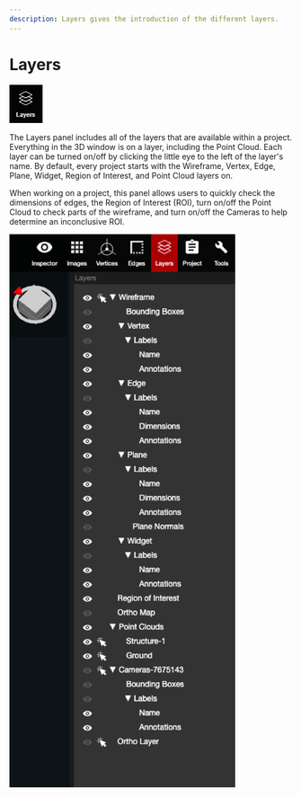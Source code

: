 ```yaml
---
description: Layers gives the introduction of the different layers.
---
```


# Layers



![](../.gitbook/assets/layers-button.png)

The Layers panel includes all of the layers that are available within a project. Everything in the 3D window is on a layer, including the Point Cloud. Each layer can be turned on/off by clicking the little eye to the left of the layer's name. By default, every project starts with the Wireframe, Vertex, Edge, Plane, Widget, Region of Interest, and Point Cloud layers on. 

When working on a project, this panel allows users to quickly check the dimensions of edges, the Region of Interest \(ROI\), turn on/off the Point Cloud to check parts of the wireframe, and turn on/off the Cameras to help determine an inconclusive ROI.

![](../.gitbook/assets/layers%20%281%29.png)

